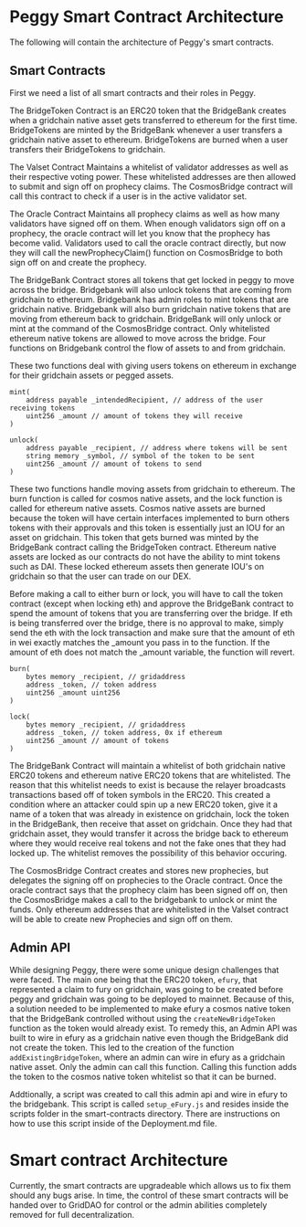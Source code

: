  # Peggy Smart Contract Architecture

The following will contain the architecture of Peggy's smart contracts.


## Smart Contracts

First we need a list of all smart contracts and their roles in Peggy.

The BridgeToken Contract is an ERC20 token that the BridgeBank creates when a gridchain native asset gets transferred to ethereum for the first time. BridgeTokens are minted by the BridgeBank whenever a user transfers a gridchain native asset to ethereum. BridgeTokens are burned when a user transfers their BridgeTokens to gridchain.

The Valset Contract Maintains a whitelist of validator addresses as well as their respective voting power. These whitelisted addresses are then allowed to submit and sign off on prophecy claims. The CosmosBridge contract will call this contract to check if a user is in the active validator set.

The Oracle Contract Maintains all prophecy claims as well as how many validators have signed off on them. When enough validators sign off on a prophecy, the oracle contract will let you know that the prophecy has become valid. Validators used to call the oracle contract directly, but now they will call the newProphecyClaim() function on CosmosBridge to both sign off on and create the prophecy.

The BridgeBank Contract stores all tokens that get locked in peggy to move across the bridge. Bridgebank will also unlock tokens that are coming from gridchain to ethereum. Bridgebank has admin roles to mint tokens that are gridchain native. Bridgebank will also burn gridchain native tokens that are moving from ethereum back to gridchain. BridgeBank will only unlock or mint at the command of the CosmosBridge contract. Only whitelisted ethereum native tokens are allowed to move across the bridge. Four functions on Bridgebank control the flow of assets to and from gridchain.

These two functions deal with giving users tokens on ethereum in exchange for their gridchain assets or pegged assets.
```
mint(
    address payable _intendedRecipient, // address of the user receiving tokens
    uint256 _amount // amount of tokens they will receive
)

unlock(
    address payable _recipient, // address where tokens will be sent
    string memory _symbol, // symbol of the token to be sent
    uint256 _amount // amount of tokens to send
)
```

These two functions handle moving assets from gridchain to ethereum. The burn function is called for cosmos native assets, and the lock function is called for ethereum native assets. Cosmos native assets are burned because the token will have certain interfaces implemented to burn others tokens with their approvals and this token is essentially just an IOU for an asset on gridchain. This token that gets burned was minted by the BridgeBank contract calling the BridgeToken contract. Ethereum native assets are locked as our contracts do not have the ability to mint tokens such as DAI. These locked ethereum assets then generate IOU's on gridchain so that the user can trade on our DEX. 

Before making a call to either burn or lock, you will have to call the token contract (except when locking eth) and approve the BridgeBank contract to spend the amount of tokens that you are transferring over the bridge. If eth is being transferred over the bridge, there is no approval to make, simply send the eth with the lock transaction and make sure that the amount of eth in wei exactly matches the _amount you pass in to the function. If the amount of eth does not match the _amount variable, the function will revert.
```
burn(
    bytes memory _recipient, // gridaddress
    address _token, // token address
    uint256 _amount uint256
)

lock(
    bytes memory _recipient, // gridaddress
    address _token, // token address, 0x if ethereum
    uint256 _amount // amount of tokens 
)
```

The BridgeBank Contract will maintain a whitelist of both gridchain native ERC20 tokens and ethereum native ERC20 tokens that are whitelisted. The reason that this whitelist needs to exist is because the relayer broadcasts transactions based off of token symbols in the ERC20. This created a condition where an attacker could spin up a new ERC20 token, give it a name of a token that was already in existence on gridchain, lock the token in the BridgeBank, then receive that asset on gridchain. Once they had that gridchain asset, they would transfer it across the bridge back to ethereum where they would receive real tokens and not the fake ones that they had locked up. The whitelist removes the possibility of this behavior occuring.

The CosmosBridge Contract creates and stores new prophecies, but delegates the signing off on prophecies to the Oracle contract. Once the oracle contract says that the prophecy claim has been signed off on, then the CosmosBridge makes a call to the bridgebank to unlock or mint the funds. Only ethereum addresses that are whitelisted in the Valset contract will be able to create new Prophecies and sign off on them.

## Admin API

While designing Peggy, there were some unique design challenges that were faced. The main one being that the ERC20 token, ```efury```, that represented a claim to fury on gridchain, was going to be created before peggy and gridchain was going to be deployed to mainnet. Because of this, a solution needed to be implemented to make efury a cosmos native token that the BridgeBank controlled without using the ```createNewBridgeToken``` function as the token would already exist. To remedy this, an Admin API was built to wire in efury as a gridchain native even though the BridgeBank did not create the token. This led to the creation of the function ```addExistingBridgeToken```, where an admin can wire in efury as a gridchain native asset. Only the admin can call this function. Calling this function adds the token to the cosmos native token whitelist so that it can be burned.

Addtionally, a script was created to call this admin api and wire in efury to the bridgebank. This script is called ```setup_eFury.js``` and resides inside the scripts folder in the smart-contracts directory. There are instructions on how to use this script inside of the Deployment.md file.

# Smart contract Architecture
Currently, the smart contracts are upgradeable which allows us to fix them should any bugs arise. In time, the control of these smart contracts will be handed over to GridDAO for control or the admin abilities completely removed for full decentralization.

